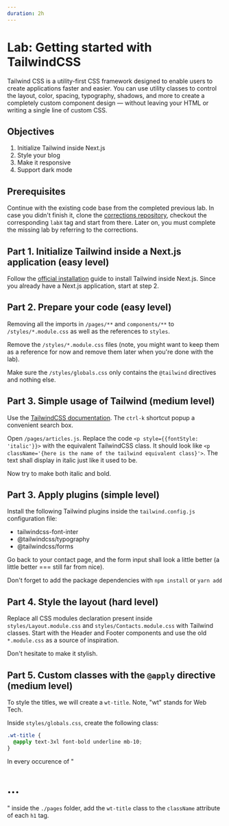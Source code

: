 ```yaml
---
duration: 2h
---
```


# Lab: Getting started with TailwindCSS

Tailwind CSS is a utility-first CSS framework designed to enable users to create applications faster and easier. You can use utility classes to control the layout, color, spacing, typography, shadows, and more to create a completely custom component design — without leaving your HTML or writing a single line of custom CSS.

## Objectives

1. Initialize Tailwind inside Next.js
2. Style your blog
3. Make it responsive
4. Support dark mode

## Prerequisites

Continue with the existing code base from the completed previous lab. In case you didn't finish it, clone the [corrections repository](../../../../README.md#correction-repositories-and-supporting-source-code), checkout the corresponding `labX` tag and start from there. Later on, you must complete the missing lab by referring to the corrections.

## Part 1. Initialize Tailwind inside a Next.js application (easy level)

Follow the [official installation](https://tailwindcss.com/docs/guides/nextjs) guide to install Tailwind inside Next.js. Since you already have a Next.js application, start at step 2.

## Part 2. Prepare your code (easy level)

Removing all the imports in `/pages/**` and `components/**` to `/styles/*.module.css` as well as the references to `styles`.

Remove the `/styles/*.module.css` files (note, you might want to keep them as a reference for now and remove them later when you're done with the lab).

Make sure the `/styles/globals.css` only contains the `@tailwind` directives and nothing else.

## Part 3. Simple usage of Tailwind (medium level)

Use the [TailwindCSS documentation](https://tailwindcss.com). The `ctrl-k` shortcut popup a convenient search box.

Open `/pages/articles.js`. Replace the code `<p style={{fontStyle: 'italic'}}>` with the equivalent TailwindCSS class. It should look like `<p className='{here is the name of the tailwind equivalent class}'>`. The text shall display in italic just like it used to be.

Now try to make both italic and bold.

## Part 3. Apply plugins (simple level)

Install the following Tailwind plugins inside the `tailwind.config.js` configuration file:

- tailwindcss-font-inter
- @tailwindcss/typography
- @tailwindcss/forms

Go back to your contact page, and the form input shall look a little better (a little better === still far from nice).

Don't forget to add the package dependencies with `npm install` or `yarn add`

## Part 4. Style the layout (hard level)

Replace all CSS modules declaration present inside `styles/Layout.module.css` and `styles/Contacts.module.css` with Tailwind classes. Start with the Header and Footer components and use the old `*.module.css` as a source of inspiration.

Don't hesitate to make it stylish.

## Part 5. Custom classes with the `@apply` directive (medium level)

To style the titles, we will create a `wt-title`. Note, "wt" stands for Web Tech.

Inside `styles/globals.css`, create the following class:

```css
.wt-title {
  @apply text-3xl font-bold underline mb-10;
}
```

In every occurence of "<h1>...</h1>" inside the `./pages` folder, add the `wt-title` class to the `className` attribute of each `h1` tag.
